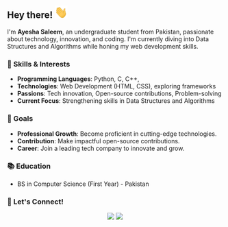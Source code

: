 ## Hey there! <img src="https://raw.githubusercontent.com/ABSphreak/ABSphreak/master/gifs/Hi.gif" width="30px">

I'm **Ayesha Saleem**, an undergraduate student from Pakistan, passionate about technology, innovation, and coding. I'm currently diving into Data Structures and Algorithms while honing my web development skills.

### 🌟 Skills & Interests
- **Programming Languages**: Python, C, C++, 
- **Technologies**: Web Development (HTML, CSS), exploring frameworks
- **Passions**: Tech innovation, Open-source contributions, Problem-solving
- **Current Focus**: Strengthening skills in Data Structures and Algorithms

### 🚀 Goals
- **Professional Growth**: Become proficient in cutting-edge technologies.
- **Contribution**: Make impactful open-source contributions.
- **Career**: Join a leading tech company to innovate and grow.

### 📚 Education
- BS in Computer Science (First Year) - Pakistan

### 💬 Let's Connect!
<p align="center">
<a href="https://www.linkedin.com/in/ayshsaleem-156b5a292" target="_blank"><img height="25em" src="https://img.shields.io/badge/-Ayesha%20Saleem-0077B5?style=flat&logo=Linkedin&logoColor=white"/></a>
      <a target="_blank" href="mailto:ayeshasaleem853@gmail.com"><img height="25em" src="https://img.shields.io/badge/-ayeshasaleem853@gmail.com-D14836?style=flat&logo=Gmail&logoColor=white"/></a>

</p>

<!-- ### 📈 GitHub Analytics
<p align="center">
<img width="70%" src="https://github-readme-streak-stats.herokuapp.com/?user=aysh34&show_icons=true&locale=en&layout=demo&theme=algolia&hide_border=true"/>  
<!--<img height="180em" src="https://github-readme-stats-eight-theta.vercel.app/api/top-langs/?username=aysh34&layout=compact&langs_count=8&theme=algolia&hide_border=true"/>
</p> -->

<!--
**aysh34/aysh34** is a ✨ _special_ ✨ repository because its `README.md` (this file) appears on your GitHub profile.
-->

